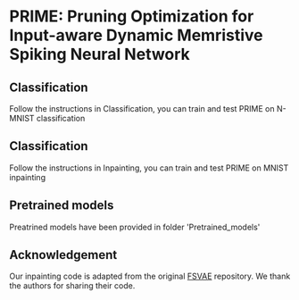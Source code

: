 # PRIME: Pruning Optimization for Input-aware Dynamic Memristive Spiking Neural Network

## Classification

Follow the instructions in Classification, you can train and test PRIME on N-MNIST classification


## Classification

Follow the instructions in Inpainting, you can train and test PRIME on MNIST inpainting

## Pretrained models

Preatrined models have been provided in folder 'Pretrained_models'

## Acknowledgement
Our inpainting code is adapted from the original [FSVAE](https://github.com/kamata1729/FullySpikingVAE) repository. We thank the authors for sharing their code.
